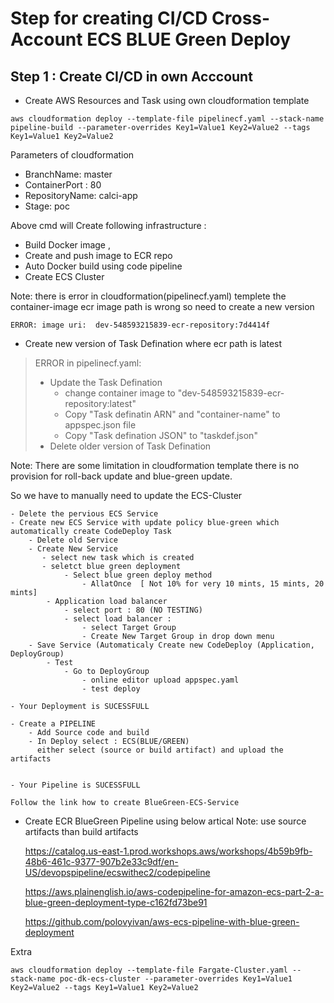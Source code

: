 # Step for creating CI/CD Cross-Account ECS BLUE Green Deploy

##

## Step 1 : Create CI/CD in own Acccount 

- Create AWS Resources and Task using own cloudformation template

```
aws cloudformation deploy --template-file pipelinecf.yaml --stack-name pipeline-build --parameter-overrides Key1=Value1 Key2=Value2 --tags Key1=Value1 Key2=Value2

```
Parameters of cloudformation 

- BranchName: master
- ContainerPort  : 80 
- RepositoryName: calci-app
- Stage: poc

Above cmd will Create following infrastructure :
- Build Docker image , 
- Create and push image to ECR repo 
- Auto Docker build using code pipeline
- Create ECS Cluster 

Note: there is error in cloudformation(pipelinecf.yaml) templete the container-image ecr image path is wrong so need to create a new version 

```
ERROR: image uri:  dev-548593215839-ecr-repository:7d4414f
```

- Create new version of Task Defination where ecr path is latest

> ERROR in pipelinecf.yaml:
>
>    - Update the Task Defination 
>        - change container image to  "dev-548593215839-ecr-repository:latest"
>        - Copy "Task definatin ARN" and "container-name" to appspec.json file
>        - Copy "Task defination JSON" to "taskdef.json"
>    - Delete older version of Task Defination



Note: There are some limitation in cloudformation template there is no provision for roll-back update and blue-green update. 

So we have to manually need to update the ECS-Cluster

```
- Delete the pervious ECS Service 
- Create new ECS Service with update policy blue-green which automatically create CodeDeploy Task
    - Delete old Service 
    - Create New Service 
       - select new task which is created 
       - seletct blue green deployment  
            - Select blue green deploy method 
                - AllatOnce  [ Not 10% for very 10 mints, 15 mints, 20 mints]
        - Application load balancer 
            - select port : 80 (NO TESTING)
            - select load balancer : 
                - select Target Group 
                - Create New Target Group in drop down menu
    - Save Service (Automaticaly Create new CodeDeploy (Application, DeployGroup)
        - Test 
            - Go to DeployGroup 
                - online editor upload appspec.yaml 
                - test deploy 

- Your Deployment is SUCESSFULL

```
```
- Create a PIPELINE 
    - Add Source code and build 
    - In Deploy select : ECS(BLUE/GREEN)
      either select (source or build artifact) and upload the artifacts


- Your Pipeline is SUCESSFULL 
```

    Follow the link how to create BlueGreen-ECS-Service 

- Create ECR BlueGreen Pipeline using below artical 
    Note: use source artifacts than build artifacts

    https://catalog.us-east-1.prod.workshops.aws/workshops/4b59b9fb-48b6-461c-9377-907b2e33c9df/en-US/devopspipeline/ecswithec2/codepipeline

    https://aws.plainenglish.io/aws-codepipeline-for-amazon-ecs-part-2-a-blue-green-deployment-type-c162fd73be91

    https://github.com/polovyivan/aws-ecs-pipeline-with-blue-green-deployment

Extra 

```
aws cloudformation deploy --template-file Fargate-Cluster.yaml --stack-name poc-dk-ecs-cluster --parameter-overrides Key1=Value1 Key2=Value2 --tags Key1=Value1 Key2=Value2

```

